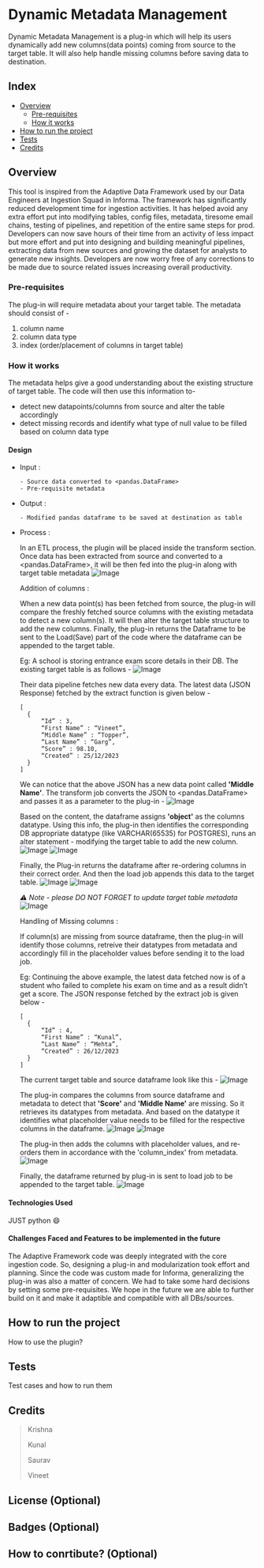 # Dynamic Metadata Management
Dynamic Metadata Management is a plug-in which will help its users dynamically add new columns(data points) coming from source to the target table. It will also help handle missing columns before saving data to destination. 

## Index
- [Overview](README.md#Overview)
  - [Pre-requisites](README.md#Pre-requisites)
  - [How it works](README.md#How-it-works)
- [How to run the project](README.md#How-to-run-the-project)
- [Tests](README.md#Tests)
- [Credits](README.md#Credits)

## Overview
This tool is inspired from the Adaptive Data Framework used by our Data Engineers at Ingestion Squad in Informa. The framework has significantly reduced development time for ingestion activities. It has helped avoid any extra effort put into modifying tables, config files, metadata, tiresome email chains, testing of pipelines, and repetition of the entire same steps for prod. Developers can now save hours of their time from an activity of less impact but more effort and put into designing and building meaningful pipelines, extracting data from new sources and growing the dataset for analysts to generate new insights. Developers are now worry free of any corrections to be made due to source related issues increasing overall productivity. 
### Pre-requisites
The plug-in will require metadata about your target table. The metadata should consist of -
  1. column name
  2. column data type
  3. index  (order/placement of columns in target table)
### How it works
The metadata helps give a good understanding about the existing structure of target table. The code will then use this information to- 
- detect new datapoints/columns from source and alter the table accordingly
- detect missing records and identify what type of null value to be filled based on column data type
#### Design
- Input : 
  ```
  - Source data converted to <pandas.DataFrame>
  - Pre-requisite metadata
  ```


- Output :
  ```
  - Modified pandas dataframe to be saved at destination as table
  ```

- Process :
  
  In an ETL process, the plugin will be placed inside the transform section. Once data has been extracted from source and converted to a <pandas.DataFrame>, it will be then fed into the plug-in along with target table metadata
    ![Image](assets/1.PNG)
  
  Addition of columns :
  
  When a new data point(s) has been fetched from source, the plug-in will compare the freshly fetched source columns with the existing metadata to detect a new column(s). It will then alter the target table structure to add the new columns. Finally, the plug-in returns the Dataframe to be sent to the Load(Save) part of the code where the dataframe can be appended to the target table.
  
  Eg:
  A school is storing entrance exam score details in their DB. The existing target table is as follows - 
      ![Image](assets/2.PNG)
  
  Their data pipeline fetches new data every data. The latest data (JSON Response) fetched by the extract function is given below -
  ```
  [
    {
        “Id” : 3,
        “First Name” : “Vineet”,
        “Middle Name” : “Topper”,
        “Last Name” : “Garg”,
        “Score” : 98.10,
        “Created” : 25/12/2023
    }
  ]
  ```
  
  We can notice that the above JSON has a new data point called **'Middle Name'**. The transform job converts the JSON to <pandas.DataFrame> and passes it as a parameter to the plug-in -
    ![Image](assets/3.PNG)
  
  Based on the content, the dataframe assigns **'object'** as the columns datatype. Using this info, the plug-in then identifies the corresponding DB appropriate datatype (like VARCHAR(65535) for POSTGRES), runs an alter statement - modifying the target table to add the new column.
    ![Image](assets/6.PNG)
    ![Image](assets/4.PNG)
  
  Finally, the Plug-in returns the dataframe after re-ordering columns in their correct order. And then the load job appends this data to the target table.
    ![Image](assets/7.PNG)
    ![Image](assets/5.PNG)
  
  *:warning: Note - please DO NOT FORGET to update target table metadata*
    ![Image](assets/8.PNG)
    
    
  Handling of Missing columns :
  
  If column(s) are missing from source dataframe, then the plug-in will identify those columns, retreive their datatypes from metadata and accordingly fill in the placeholder values before sending it to the load job.
  
  Eg: Continuing the above example, the latest data fetched now is of a student who failed to complete his exam on time and as a result didn't get a score. The JSON response fetched by the extract job is given below - 
  ```
  [
    {
        “Id” : 4,
        “First Name” : “Kunal”,
        “Last Name” : “Mehta”,
        “Created” : 26/12/2023
    }
  ]
  ```
  The current target table and source dataframe look like this - 
    ![Image](assets/9.PNG)
  
  The plug-in compares the columns from source dataframe and metadata to detect that **'Score'** and **'Middle Name'** are missing. So it retrieves its datatypes from metadata.  And based on the datatype it identifies what placeholder value needs to be filled for the respective columns in the dataframe.
    ![Image](assets/11.PNG)
    ![Image](assets/12.PNG)
  
  The plug-in then adds the columns with placeholder values, and re-orders them in accordance with the 'column_index' from metadata.
    ![Image](assets/13.PNG)
    
  Finally, the dataframe returned by plug-in is sent to load job to be appended to the target table.
    ![Image](assets/14.PNG)
  

#### Technologies Used
JUST python :smile:

#### Challenges Faced and Features to be implemented in the future
The Adaptive Framework code was deeply integrated with the core ingestion code. So, designing a plug-in and modularization took effort and planning. Since the code was custom made for Informa, generalizing the plug-in was also a matter of concern. We had to take some hard decisions by setting some pre-requisites. We hope in the future we are able to further build on it and make it adaptible and compatible with all DBs/sources.
  
## How to run the project
How to use the plugin?

## Tests
Test cases and how to run them

## Credits
> Krishna
>
> Kunal
>
> Saurav
>
> Vineet

## License (Optional)

## Badges (Optional)

## How to conrtibute? (Optional)
